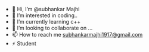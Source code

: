 
- 👋 Hi, I’m @subhankar Majhi
- 👀 I’m interested in  coding..
- 🌱 I’m currently learning c++
- 💞️ I’m looking to collaborate on ...
- 📫 How to reach me subhankarmajhi1917@gmail.com
- ⚡ Student

<!---
smajhi17/smajhi17 is a ✨ special ✨ repository because its `README.md` (this file) appears on your GitHub profile.
You can click the Preview link to take a look at your changes.
--->

